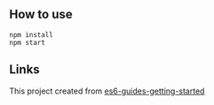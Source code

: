 ## How to use

```
npm install
npm start
```

## Links

This project created from [es6-guides-getting-started](https://github.com/harryosmar/es6-guides-getting-started)